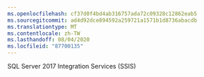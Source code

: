```yaml
---
ms.openlocfilehash: cf37d0f4bd4ab316757ada72c09328c12862eab5
ms.sourcegitcommit: ad4d92dce894592a259721a1571b1d8736abacdb
ms.translationtype: MT
ms.contentlocale: zh-TW
ms.lasthandoff: 08/04/2020
ms.locfileid: "87700135"
---
```

 SQL Server 2017 Integration Services (SSIS) 